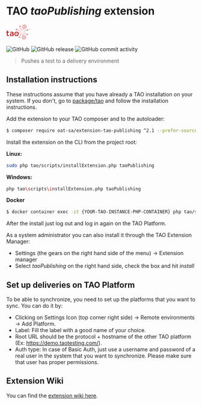 # TAO _taoPublishing_ extension

![TAO Logo](https://github.com/oat-sa/taohub-developer-guide/raw/master/resources/tao-logo.png)

![GitHub](https://img.shields.io/github/license/oat-sa/extension-tao-publishing.svg)
![GitHub release](https://img.shields.io/github/release/oat-sa/extension-tao-publishing.svg)
![GitHub commit activity](https://img.shields.io/github/commit-activity/y/oat-sa/extension-tao-publishing.svg)

> Pushes a test to a delivery environment


## Installation instructions

These instructions assume that you have already a TAO installation on your system. If you don't, go to
[package/tao](https://github.com/oat-sa/package-tao) and follow the installation instructions.


Add the extension to your TAO composer and to the autoloader:
```bash
$ composer require oat-sa/extension-tao-publishing ^2.1 --prefer-source
```

Install the extension on the CLI from the project root:

**Linux:**
```bash
sudo php tao/scripts/installExtension.php taoPublishing
```

**Windows:**
```bash
php tao\scripts\installExtension.php taoPublishing
```

**Docker**
```bash
$ docker container exec -it {YOUR-TAO-INSTANCE-PHP-CONTAINER} php tao/scripts/installExtension.php taoPublishing
```

After the install just log out and log in again on the TAO Platform.

As a system administrator you can also install it through the TAO Extension Manager:
- Settings (the gears on the right hand side of the menu) -> Extension manager
- Select _taoPublishing_ on the right hand side, check the box and hit _install_

## Set up deliveries on TAO Platform

To be able to synchronize, you need to set up the platforms that you want to sync. You can do it by:
 - Clicking on Settings Icon (top corner right side) -> Remote environments -> Add Platform.
 - Label: Fill the label with a good name of your choice.
 - Root URL should be the protocol + hostname of the other TAO platform (Ex: https://demo.taotesting.com/).
 - Auth type: In case of Basic Auth, just use a username and password of a real user in the system that you want to synchronize. Please make sure that user has proper permissions.


## Extension Wiki
<!-- remove this also, when the wiki is empty -->
You can find the [extension wiki here](https://github.com/oat-sa/extension-tao-publishing/wiki).
